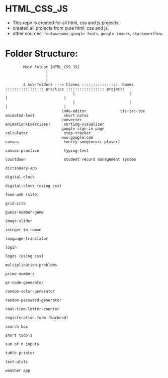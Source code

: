 # HTML_CSS_JS
- This repo is created for all html, css and js projects.
- created all projects from pure html, css and js.
- other sources: `fontawesome`, `google fonts`, `google images`, `stackoverflow`. 
# Folder Structure:
            Main Folder [HTML_CSS_JS]
                      |
                      |
                      |
            4 sub-folders ---> Clones ::::::::::::::::: Games ::::::::::::::::: practice ::::::::::::::::: projects
                                  |                        |                        |                         |
                                  |                        |                        |                         |
                             code-editor               tic-tac-toe              animated-text             short-notes
                             converter                                          animation(Exercises)      sorting-visualizer
                             google sign-in page                                calculator                step-tracker
                             www.google.com                                     canvas                    tonify-song(music player)
                                                                                canvas-practice           typing-test
                                                                                countdown                 student record management system
                                                                                dictionary-app
                                                                                digital-clock
                                                                                digital-clock (using css)
                                                                                food-web (site)
                                                                                grid-site
                                                                                guess-number-game
                                                                                image-slider
                                                                                integer-to-roman
                                                                                language-translator
                                                                                login
                                                                                logos (using css)
                                                                                multiplication-problems
                                                                                prime-numbers
                                                                                qr-code-generator
                                                                                random-color-generator
                                                                                random-password-generator
                                                                                real-time-letter-counter
                                                                                registeration-form (backend)
                                                                                search box
                                                                                short todo's
                                                                                sum of n inputs
                                                                                table printer
                                                                                text-utils
                                                                                weather app
